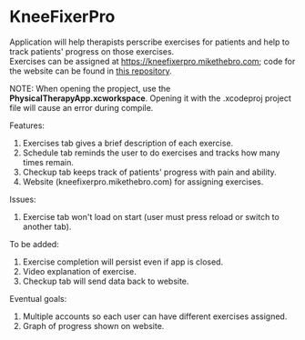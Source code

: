 # KneeFixerPro
Application will help therapists perscribe exercises for patients and help to track patients' progress on those exercises.  
Exercises can be assigned at https://kneefixerpro.mikethebro.com; code for the website can be found in <a href="https://github.com/mikethebro/KneeFixerPro-Web">this repository</a>.

NOTE: When opening the propject, use the **PhysicalTherapyApp.xcworkspace**. Opening it with the .xcodeproj project file will cause an error during compile.  

Features:  
1. Exercises tab gives a brief description of each exercise.  
2. Schedule tab reminds the user to do exercises and tracks how many times remain.  
3. Checkup tab keeps track of patients' progress with pain and ability.  
4. Website (kneefixerpro.mikethebro.com) for assigning exercises.  

Issues:
1. Exercise tab won't load on start (user must press reload or switch to another tab).  

To be added:
1. Exercise completion will persist even if app is closed.
2. Video explanation of exercise.
3. Checkup tab will send data back to website.  

Eventual goals:
1. Multiple accounts so each user can have different exercises assigned.
2. Graph of progress shown on website.  
